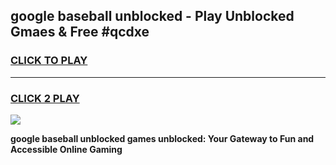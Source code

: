 
## google baseball unblocked - Play Unblocked Gmaes & Free #qcdxe
<h3>
<a href="https://news.freeplayer.one?title=google_baseball_unblocked&ref=24F">CLICK TO PLAY</a></h3>
<hr>

<h3>
<a href="https://news.freeplayer.one?title=google_baseball_unblocked&ref=24F">CLICK 2 PLAY</a>
  
</h3>

<a href="https://news.freeplayer.one?title=google_baseball_unblocked&ref=24F/"><img src="https://clearcache.store/games.png"></a>


**google baseball unblocked games unblocked: Your Gateway to Fun and Accessible Online Gaming**
